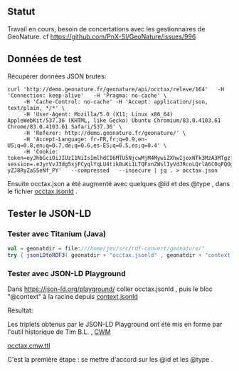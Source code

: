 ## Statut
Travail en cours, besoin de concertations avec les gestionnaires de GeoNature.
cf https://github.com/PnX-SI/GeoNature/issues/996

## Données de test
Récupérer données JSON brutes:
```shell
curl 'http://demo.geonature.fr/geonature/api/occtax/releve/164'   -H 'Connection: keep-alive'   -H 'Pragma: no-cache' \
     -H 'Cache-Control: no-cache' -H 'Accept: application/json, text/plain, */*' \
     -H 'User-Agent: Mozilla/5.0 (X11; Linux x86_64) AppleWebKit/537.36 (KHTML, like Gecko) Ubuntu Chromium/83.0.4103.61 Chrome/83.0.4103.61 Safari/537.36' \
     -H 'Referer: http://demo.geonature.fr/geonature/' \
     -H 'Accept-Language: fr-FR,fr;q=0.9,en-US;q=0.8,en;q=0.7,de;q=0.6,es-ES;q=0.5,es;q=0.4' \
     -H 'Cookie: token=eyJhbGciOiJIUzI1NiIsImlhdCI6MTU5NjcwMjM4MywiZXhwIjoxNTk3MzA3MTgzfQ.eyJpZF9yb2xlIjoxLCJub21fcm9sZSI6IkFkbWluaXN0cmF0ZXVyIiwicHJlbm9tX3JvbGUiOiJ0ZXN0IiwiaWRfYXBwbGljYXRpb24iOjMsImlkX29yZ2FuaXNtZSI6LTEsImlkZW50aWZpYW50IjoiYWRtaW4iLCJpZF9kcm9pdF9tYXgiOjF9.4mbwrP9iQ8gTHewWLvJMhl1NiFHnP2C_UQgiMBrni0o; session=.eJyrVvJ3dg5xjFCyqlYqLU4tik8uKi1LTQFxnZWslIyVdJRcoLQrlA6C0qFQOgxM19bWAgAPNhKx.Eg1atA.kvCblUrgeP-yZJ8RyZaS5eNf_PY'   --compressed   --insecure | jq . > occtax.json
```
Ensuite occtax.json a été augmenté avec quelques @id et des @type , dans le fichier [occtax.jsonld](occtax.jsonld) .

## Tester le JSON-LD
### Tester avec Titanium (Java)
```scala
val = geonatdir = file:///home/jmv/src/rdf-convert/geonature/"
try { jsonLDtoRDF3( geonatdir + "occtax.jsonld" , geonatdir + "context.jsonld")  } catch { case e: JsonLdError => e.getCode }
```

### Tester avec JSON-LD Playground
Dans https://json-ld.org/playground/
coller occtax.jsonld , puis le bloc "@context" à la racine depuis [context.jsonld](context.jsonld)

Résultat:

Les triplets obtenus par le JSON-LD Playground ont été mis en forme par l'outil historique de Tim B.L. , [CWM](https://www.w3.org/2000/10/swap/doc/cwm.html)

[occtax.cmw.ttl](occtax.cmw.ttl)

C'est la première étape : se mettre d'accord sur les @id et les @type .
